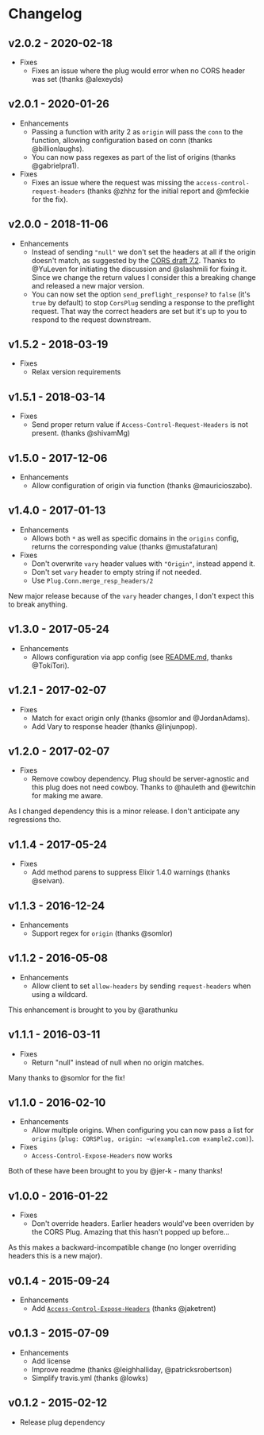 # Changelog

## v2.0.2 - 2020-02-18

* Fixes
  * Fixes an issue where the plug would error when no CORS header was set
    (thanks @alexeyds)

## v2.0.1 - 2020-01-26

* Enhancements
  * Passing a function with arity 2 as `origin` will pass the `conn` to the
    function, allowing configuration based on conn (thanks @billionlaughs).
  * You can now pass regexes as part of the list of origins (thanks @gabrielpra1).
* Fixes
  * Fixes an issue where the request was missing the
    `access-control-request-headers` (thanks @zhhz for the initial report and
    @mfeckie for the fix).

## v2.0.0 - 2018-11-06

* Enhancements
  * Instead of sending `"null"` we don't set the headers at all if the origin doesn't match, as suggested by the [CORS draft 7.2](https://w3c.github.io/webappsec-cors-for-developers/#avoid-returning-access-control-allow-origin-null). Thanks to @YuLeven for initiating the discussion and @slashmili for fixing it. Since we change the return values I consider this a breaking change and released a new major version.
  * You can now set the option `send_preflight_response?` to `false` (it's `true` by default) to stop `CorsPlug` sending a response to the preflight request. That way the correct headers are set but it's up to you to respond to the request downstream.

## v1.5.2 - 2018-03-19

* Fixes
  * Relax version requirements

## v1.5.1 - 2018-03-14

* Fixes
  * Send proper return value if `Access-Control-Request-Headers` is not present.
    (thanks @shivamMg)

## v1.5.0 - 2017-12-06

* Enhancements
  * Allow configuration of origin via function (thanks @mauricioszabo).

## v1.4.0 - 2017-01-13

* Enhancements
  * Allows both `*` as well as specific domains in the `origins` config, returns
    the corresponding value (thanks @mustafaturan)
* Fixes
  * Don't overwrite `vary` header values with `"Origin"`, instead append it.
  * Don't set `vary` header to empty string if not needed.
  * Use `Plug.Conn.merge_resp_headers/2`

New major release because of the `vary` header changes, I don't expect this
to break anything.

## v1.3.0 - 2017-05-24

* Enhancements
  * Allows configuration via app config (see [README.md](README.md), thanks
    @TokiTori).

## v1.2.1 - 2017-02-07

* Fixes
  * Match for exact origin only (thanks @somlor and @JordanAdams).
  * Add Vary to response header (thanks @linjunpop).

## v1.2.0 - 2017-02-07

* Fixes
  * Remove cowboy dependency. Plug should be server-agnostic and this plug does
    not need cowboy. Thanks to @hauleth and @ewitchin for making me aware.

As I changed dependency this is a minor release. I don't anticipate any
regressions tho.

## v1.1.4 - 2017-05-24

* Fixes
  * Add method parens to suppress Elixir 1.4.0 warnings (thanks @seivan).

## v1.1.3 - 2016-12-24

* Enhancements
  * Support regex for `origin` (thanks @somlor)

## v1.1.2 - 2016-05-08

* Enhancements
  * Allow client to set `allow-headers` by sending `request-headers` when using
    a wildcard.

This enhancement is brought to you by @arathunku

## v1.1.1 - 2016-03-11

* Fixes
  * Return "null" instead of null when no origin matches.

Many thanks to @somlor for the fix!

## v1.1.0 - 2016-02-10

* Enhancements
  * Allow multiple origins. When configuring you can now pass a list for
`origins` (`plug: CORSPlug, origin: ~w(example1.com example2.com)`).
* Fixes
  * `Access-Control-Expose-Headers` now works

Both of these have been brought to you by @jer-k - many thanks!

## v1.0.0 - 2016-01-22

* Fixes
  * Don't override headers. Earlier headers would've been overriden by the
    CORS Plug. Amazing that this hasn't popped up before...

As this makes a backward-incompatible change (no longer overriding headers
this is a new major).

## v0.1.4 - 2015-09-24

* Enhancements
  * Add [`Access-Control-Expose-Headers`](https://developer.mozilla.org/en-US/docs/Web/HTTP/Access_control_CORS#Access-Control-Expose-Headers) (thanks @jaketrent)

## v0.1.3 - 2015-07-09

* Enhancements
  * Add license
  * Improve readme (thanks @leighhalliday, @patricksrobertson)
  * Simplify travis.yml (thanks @lowks)

## v0.1.2 - 2015-02-12

* Release plug dependency
